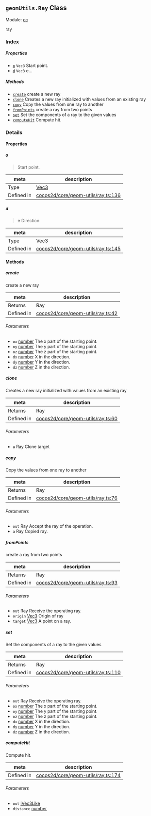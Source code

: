 ## `geomUtils.Ray` Class



Module: [cc](../modules/cc.md)


ray



### Index

##### Properties

  - [`o`](#o) `Vec3` Start point.
  - [`d`](#d) `Vec3` e...



##### Methods

  - [`create`](#create) create a new ray
  - [`clone`](#clone) Creates a new ray initialized with values from an existing ray
  - [`copy`](#copy) Copy the values from one ray to another
  - [`fromPoints`](#frompoints) create a ray from two points
  - [`set`](#set) Set the components of a ray to the given values
  - [`computeHit`](#computehit) Compute hit.



### Details


#### Properties


##### o

> Start point.

| meta | description |
|------|-------------|
| Type | <a href="../classes/Vec3.html" class="crosslink">Vec3</a> |
| Defined in | [cocos2d/core/geom-utils/ray.ts:136](https://github.com/cocos-creator/engine/blob/76f37f407b386c997979b56dd0d3e99ac2c02cc4/cocos2d/core/geom-utils/ray.ts#L136) |



##### d

> e
Direction

| meta | description |
|------|-------------|
| Type | <a href="../classes/Vec3.html" class="crosslink">Vec3</a> |
| Defined in | [cocos2d/core/geom-utils/ray.ts:145](https://github.com/cocos-creator/engine/blob/76f37f407b386c997979b56dd0d3e99ac2c02cc4/cocos2d/core/geom-utils/ray.ts#L145) |






<!-- Method Block -->
#### Methods


##### create

create a new ray

| meta | description |
|------|-------------|
| Returns | Ray 
| Defined in | [cocos2d/core/geom-utils/ray.ts:42](https://github.com/cocos-creator/engine/blob/76f37f407b386c997979b56dd0d3e99ac2c02cc4/cocos2d/core/geom-utils/ray.ts#L42) |

###### Parameters
- `ox` <a href="https://developer.mozilla.org/en/JavaScript/Reference/Global_Objects/Number" class="crosslink external" target="_blank">number</a> The x part of the starting point.
- `oy` <a href="https://developer.mozilla.org/en/JavaScript/Reference/Global_Objects/Number" class="crosslink external" target="_blank">number</a> The y part of the starting point.
- `oz` <a href="https://developer.mozilla.org/en/JavaScript/Reference/Global_Objects/Number" class="crosslink external" target="_blank">number</a> The z part of the starting point.
- `dx` <a href="https://developer.mozilla.org/en/JavaScript/Reference/Global_Objects/Number" class="crosslink external" target="_blank">number</a> X in the direction.
- `dy` <a href="https://developer.mozilla.org/en/JavaScript/Reference/Global_Objects/Number" class="crosslink external" target="_blank">number</a> Y in the direction.
- `dz` <a href="https://developer.mozilla.org/en/JavaScript/Reference/Global_Objects/Number" class="crosslink external" target="_blank">number</a> Z in the direction.


##### clone

Creates a new ray initialized with values from an existing ray

| meta | description |
|------|-------------|
| Returns | Ray 
| Defined in | [cocos2d/core/geom-utils/ray.ts:60](https://github.com/cocos-creator/engine/blob/76f37f407b386c997979b56dd0d3e99ac2c02cc4/cocos2d/core/geom-utils/ray.ts#L60) |

###### Parameters
- `a` Ray Clone target


##### copy

Copy the values from one ray to another

| meta | description |
|------|-------------|
| Returns | Ray 
| Defined in | [cocos2d/core/geom-utils/ray.ts:76](https://github.com/cocos-creator/engine/blob/76f37f407b386c997979b56dd0d3e99ac2c02cc4/cocos2d/core/geom-utils/ray.ts#L76) |

###### Parameters
- `out` Ray Accept the ray of the operation.
- `a` Ray Copied ray.


##### fromPoints

create a ray from two points

| meta | description |
|------|-------------|
| Returns | Ray 
| Defined in | [cocos2d/core/geom-utils/ray.ts:93](https://github.com/cocos-creator/engine/blob/76f37f407b386c997979b56dd0d3e99ac2c02cc4/cocos2d/core/geom-utils/ray.ts#L93) |

###### Parameters
- `out` Ray Receive the operating ray.
- `origin` <a href="../classes/Vec3.html" class="crosslink">Vec3</a> Origin of ray
- `target` <a href="../classes/Vec3.html" class="crosslink">Vec3</a> A point on a ray.


##### set

Set the components of a ray to the given values

| meta | description |
|------|-------------|
| Returns | Ray 
| Defined in | [cocos2d/core/geom-utils/ray.ts:110](https://github.com/cocos-creator/engine/blob/76f37f407b386c997979b56dd0d3e99ac2c02cc4/cocos2d/core/geom-utils/ray.ts#L110) |

###### Parameters
- `out` Ray Receive the operating ray.
- `ox` <a href="https://developer.mozilla.org/en/JavaScript/Reference/Global_Objects/Number" class="crosslink external" target="_blank">number</a> The x part of the starting point.
- `oy` <a href="https://developer.mozilla.org/en/JavaScript/Reference/Global_Objects/Number" class="crosslink external" target="_blank">number</a> The y part of the starting point.
- `oz` <a href="https://developer.mozilla.org/en/JavaScript/Reference/Global_Objects/Number" class="crosslink external" target="_blank">number</a> The z part of the starting point.
- `dx` <a href="https://developer.mozilla.org/en/JavaScript/Reference/Global_Objects/Number" class="crosslink external" target="_blank">number</a> X in the direction.
- `dy` <a href="https://developer.mozilla.org/en/JavaScript/Reference/Global_Objects/Number" class="crosslink external" target="_blank">number</a> Y in the direction.
- `dz` <a href="https://developer.mozilla.org/en/JavaScript/Reference/Global_Objects/Number" class="crosslink external" target="_blank">number</a> Z in the direction.


##### computeHit

Compute hit.

| meta | description |
|------|-------------|
| Defined in | [cocos2d/core/geom-utils/ray.ts:174](https://github.com/cocos-creator/engine/blob/76f37f407b386c997979b56dd0d3e99ac2c02cc4/cocos2d/core/geom-utils/ray.ts#L174) |

###### Parameters
- `out` <a href="../classes/IVec3Like.html" class="crosslink">IVec3Like</a> 
- `distance` <a href="https://developer.mozilla.org/en/JavaScript/Reference/Global_Objects/Number" class="crosslink external" target="_blank">number</a> 



